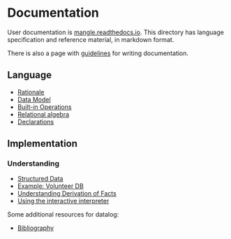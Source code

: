# Documentation

User documentation is [mangle.readthedocs.io](https://mangle.readthedocs.io).
This directory has language specification and reference material,
in markdown format.

There is also a page with [guidelines](guidelines.md) for writing
documentation.

## Language

- [Rationale](rationale.md)
- [Data Model](spec_datamodel.md)
- [Built-in Operations](spec_builtin_operations.md)
- [Relational algebra](spec_explain_relational_algebra.md)
- [Declarations](spec_decls.md)

## Implementation

### Understanding

- [Structured Data](structured_data.md)
- [Example: Volunteer DB](example_volunteer_db.md)
- [Understanding Derivation of Facts](explanation_derived_facts.md)
- [Using the interactive interpreter](using_the_interpreter.md)

Some additional resources for datalog:

- [Bibliography](bibliography.md)